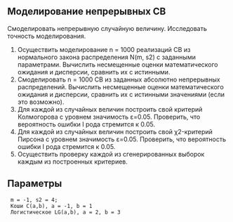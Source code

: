 ## **Моделирование непрерывных СВ**

Смоделировать непрерывную  случайную величину. Исследовать точность моделирования.
1)	 Осуществить моделирование n = 1000 реализаций СВ из нормального закона распределения N(m, s2) с заданными параметрами. Вычислить несмещенные оценки математического ожидания и дисперсии, сравнить их с истинными. 
2)	 Смоделировать n = 1000 СВ из заданных абсолютно непрерывных распределений. Вычислить несмещенные оценки математического ожидания и дисперсии, сравнить их с истинными значениями (если это возможно). 
3)	 Для каждой из случайных величин построить свой критерий Колмогорова с уровнем значимость ε=0.05. Проверить, что вероятность ошибки I рода стремится к 0.05.
4)	 Для каждой из случайных величин построить свой χ2-критерий Пирсона с уровнем значимость ε=0.05. Проверить, что вероятность ошибки I рода стремится к 0.05.
5)	 Осуществить проверку каждой из сгенерированных выборок каждым из построенных критериев.

## Параметры
     m = -1, s2 = 4; 
     Коши C(a,b), a = -1, b = 1 
     Логистическое LG(a,b), a = 2, b = 3

